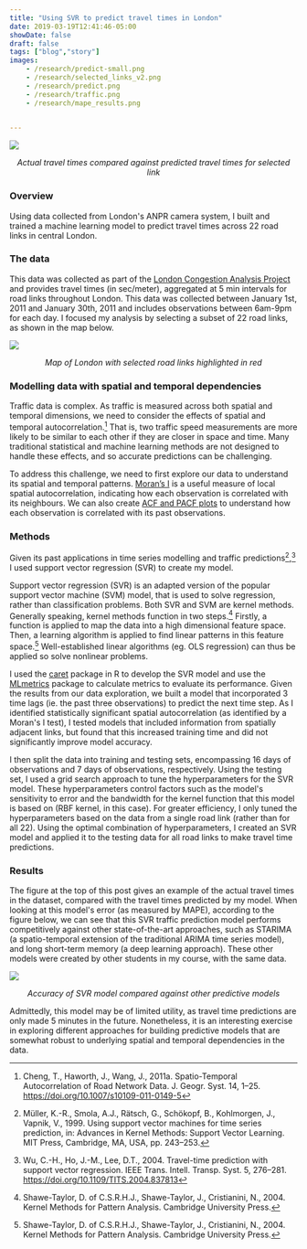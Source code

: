 ```yaml
---
title: "Using SVR to predict travel times in London"
date: 2019-03-19T12:41:46-05:00
showDate: false
draft: false
tags: ["blog","story"]
images:
    - /research/predict-small.png
    - /research/selected_links_v2.png
    - /research/predict.png
    - /research/traffic.png
    - /research/mape_results.png
    

---
```


![](/research/predict.png)
<div  style="text-align: center;" markdown="1"><i>Actual travel times compared against predicted travel times for selected link</i></div>

### Overview 

Using data collected from London's ANPR camera system, I built and trained a machine learning model to predict travel times across 22 road links in central London. 

### The data 

This data was collected as part of the [London Congestion Analysis Project](http://standard.cege.ucl.ac.uk/workshops/data.html) and provides travel times (in sec/meter), aggregated at 5 min intervals for road links throughout London. This data was collected between January 1st, 2011 and January 30th, 2011 and includes observations between 6am-9pm for each day. I focused my analysis by selecting a subset of 22 road links, as shown in the map below. 

![](/research/selected_links_v2.png)

<div  style="text-align: center;" markdown="1"><i>Map of London with selected road links highlighted in red</i></div>

### Modelling data with spatial and temporal dependencies 

Traffic data is complex. As traffic is measured across both spatial and temporal dimensions, we need to consider the effects of spatial and temporal autocorrelation.[^1] That is, two traffic speed measurements are more likely to be similar to each other if they are closer in space and time. Many traditional statistical and machine learning methods are not designed to handle these effects, and so accurate predictions can be challenging. 

To address this challenge, we need to first explore our data to understand its spatial and temporal patterns. [Moran’s I](https://mgimond.github.io/Spatial/spatial-autocorrelation.html) is a useful measure of local spatial autocorrelation, indicating how each observation is correlated with its neighbours. We can also create [ACF and PACF plots](https://towardsdatascience.com/significance-of-acf-and-pacf-plots-in-time-series-analysis-2fa11a5d10a8) to understand how each observation is correlated with its past observations. 

### Methods

Given its past applications in time series modelling and traffic predictions[^2],[^3] I used support vector regression (SVR) to create my model. 

Support vector regression (SVR) is an adapted version of the popular support vector machine (SVM) model, that is used to solve regression, rather than classification problems. Both SVR and SVM are kernel methods. Generally speaking, kernel methods function in two steps.[^4] Firstly, a function is applied to map the data into a high dimensional feature space. Then, a learning algorithm is applied to find linear patterns in this feature space.[^4] Well-established linear algorithms (eg. OLS regression) can thus be applied so solve nonlinear problems.

I used the [caret](https://cran.r-project.org/web/packages/caret/vignettes/caret.html) package in R to develop the SVR model and use the [MLmetrics](https://www.rdocumentation.org/packages/MLmetrics/versions/1.1.1) package to calculate metrics to evaluate its performance. Given the results from our data exploration, we built a model that incorporated 3 time lags (ie. the past three observations) to predict the next time step. As I identified statistically significant spatial autocorrelation (as identified by a Moran's I test), I tested models that included information from spatially adjacent links, but found that this increased training time and did not significantly improve model accuracy. 

I then split the data into training and testing sets, encompassing 16 days of observations and 7 days of observations, respectively. Using the testing set, I used a grid search approach to tune the hyperparameters for the SVR model. These hyperparameters control factors such as the model's sensitivity to error and the bandwidth for the kernel function that this model is based on (RBF kernel, in this case). For greater efficiency, I only tuned the hyperparameters based on the data from a single road link (rather than for all 22). Using the optimal combination of hyperparameters, I created an SVR model and applied it to the testing data for all road links to make travel time predictions. 

### Results

The figure at the top of this post gives an example of the actual travel times in the dataset, compared with the travel times predicted by my model. When looking at this model's error (as measured by MAPE), according to the figure below, we can see that this SVR traffic prediction model performs competitively against other state-of-the-art approaches, such as STARIMA (a spatio-temporal extension of the traditional ARIMA time series model), and long short-term memory (a deep learning approach). These other models were created by other students in my course, with the same data.

![](/research/mape_results.png)
<div  style="text-align: center;" markdown="1"><i>Accuracy of SVR model compared against other predictive models</i></div>

Admittedly, this model may be of limited utility, as travel time predictions are only made 5 minutes in the future. Nonetheless, it is an interesting exercise in exploring different approaches for building predictive models that are somewhat robust to underlying spatial and temporal dependencies in the data.

[^1]: Cheng, T., Haworth, J., Wang, J., 2011a. Spatio-Temporal Autocorrelation of Road Network Data. J. Geogr. Syst. 14, 1–25. https://doi.org/10.1007/s10109-011-0149-5 
[^2]: Müller, K.-R., Smola, A.J., Rätsch, G., Schökopf, B., Kohlmorgen, J., Vapnik, V., 1999. Using support vector machines for time series prediction, in: Advances in Kernel Methods: Support Vector Learning. MIT Press, Cambridge, MA, USA, pp. 243–253. 
[^3]: Wu, C.-H., Ho, J.-M., Lee, D.T., 2004. Travel-time prediction with support vector regression. IEEE Trans. Intell. Transp. Syst. 5, 276–281. https://doi.org/10.1109/TITS.2004.837813 
[^4]: Shawe-Taylor, D. of C.S.R.H.J., Shawe-Taylor, J., Cristianini, N., 2004. Kernel Methods for Pattern Analysis. Cambridge University Press. 



